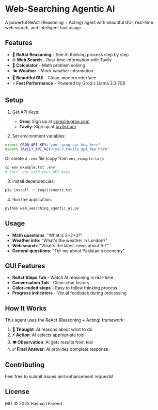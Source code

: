 # Web-Searching Agentic AI

A powerful ReAct (Reasoning + Acting) agent with beautiful GUI, real-time web search, and intelligent tool usage.

## Features
- 🧠 **ReAct Reasoning** - See AI thinking process step by step
- 🌐 **Web Search** - Real-time information with Tavily
- 🧮 **Calculator** - Math problem solving
- 🌤️ **Weather** - Mock weather information
- 🎨 **Beautiful GUI** - Clean, modern interface
- ⚡ **Fast Performance** - Powered by Groq's Llama 3.3 70B

## Setup

1. Get API Keys:
   - **Groq**: Sign up at [console.groq.com](https://console.groq.com/keys)
   - **Tavily**: Sign up at [tavily.com](https://tavily.com/)

2. Set environment variables:
```bash
export GROQ_API_KEY="your_groq_api_key_here"
export TAVILY_API_KEY="your_tavily_api_key_here"
```

   Or create a `.env` file (copy from `env_example.txt`):
```bash
cp env_example.txt .env
# Edit .env with your API keys
```

3. Install dependencies:
```bash
pip install -r requirements.txt
```

4. Run the application:
```bash
python web_searching_agentic_ai.py
```

## Usage
- **Math questions**: "What is 2+2*3?"
- **Weather info**: "What's the weather in London?"
- **Web search**: "What's the latest news about AI?"
- **General questions**: "Tell me about Pakistan's economy"

## GUI Features
- **ReAct Steps Tab** - Watch AI reasoning in real-time
- **Conversation Tab** - Clean chat history
- **Color-coded steps** - Easy to follow thinking process
- **Progress indicators** - Visual feedback during processing

## How It Works

This agent uses the ReAct (Reasoning + Acting) framework:
1. **🧠 Thought**: AI reasons about what to do
2. **⚡ Action**: AI selects appropriate tool
3. **👁️ Observation**: AI gets results from tool
4. **✅ Final Answer**: AI provides complete response

## Contributing

Feel free to submit issues and enhancement requests!

## License
MIT © 2025 Hasnain Fareed

